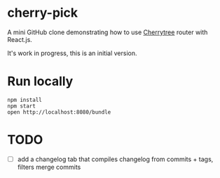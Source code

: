 # cherry-pick

A mini GitHub clone demonstrating how to use [Cherrytree](https://github.com/QubitProducts/cherrytree) router with React.js.

It's work in progress, this is an initial version.

# Run locally

```
npm install
npm start
open http://localhost:8080/bundle
```

# TODO

- [ ] add a changelog tab that compiles changelog from commits + tags, filters merge commits